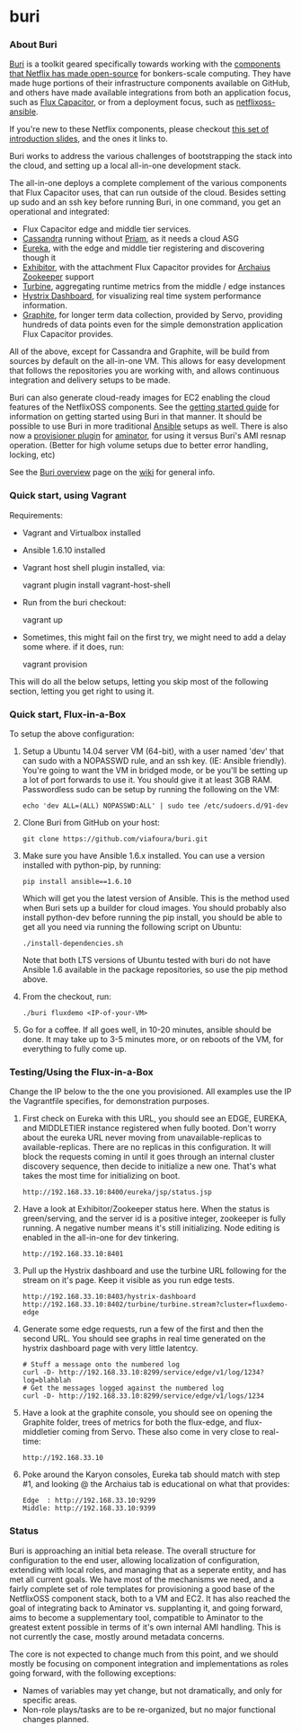 buri
====

### About Buri

[Buri](https://github.com/viafoura/buri) is a toolkit geared specifically towards working with the [components that Netflix has made open-source](http://netflix.github.io) for bonkers-scale computing. They have made huge portions of their infrastructure components available on GitHub, and others have made available integrations from both an application focus, such as [Flux Capacitor](http://fluxcapacitor.com/), or from a deployment focus, such as [netflixoss-ansible](http://answersforaws.com/code/netflixoss/).

If you're new to these Netflix components, please checkout [this set of introduction slides](http://jhohertz.github.io/netflixoss-slides/), and the ones it links to.

Buri works to address the various challenges of bootstrapping the stack into the cloud, and setting up a local all-in-one development stack.

The all-in-one deploys a complete complement of the various components that Flux Capacitor uses, that can run outside of the cloud. Besides setting up sudo and an ssh key before running Buri, in one command, you get an operational and integrated:

- Flux Capacitor edge and middle tier services.
- [Cassandra](http://cassandra.apache.org/) running without [Priam](https://github.com/Netflix/Priam), as it needs a cloud ASG
- [Eureka](https://github.com/Netflix/eureka), with the edge and middle tier registering and discovering though it
- [Exhibitor](https://github.com/Netflix/exhibitor), with the attachment Flux Capacitor provides for [Archaius](https://github.com/Netflix/archaius) [Zookeeper](http://zookeeper.apache.org/) support
- [Turbine](https://github.com/Netflix/turbine), aggregating runtime metrics from the middle / edge instances
- [Hystrix Dashboard](https://github.com/Netflix/Hystrix/tree/master/hystrix-dashboard), for visualizing real time system performance information.
- [Graphite](http://graphite.wikidot.com/), for longer term data collection, provided by Servo, providing hundreds of data points even for the simple demonstration application Flux Capacitor provides.

All of the above, except for Cassandra and Graphite, will be build from sources by default on the all-in-one VM. This allows for easy development that follows the repositories you are working with, and allows continuous integration and delivery setups to be made.

Buri can also generate cloud-ready images for EC2 enabling the cloud features of the NetflixOSS components.  See the <a href="../../wiki/Getting-started">getting started guide</a> for information on getting started using Buri in that manner. It should be possible to use Buri in more traditional [Ansible](http://ansible.com) setups as well. There is also now a [provisioner plugin](https://github.com/aminator-plugins/buri-provisioner) for [aminator](https://github.com/Netflix/aminator), for using it versus Buri's AMI resnap operation. (Better for high volume setups due to better error handling, locking, etc)

See the <a href="../../wiki/Buri-overview">Buri overview</a> page on the <a href="../../wiki">wiki</a> for general info.

### Quick start, using Vagrant

Requirements:

- Vagrant and Virtualbox installed
- Ansible 1.6.10 installed
- Vagrant host shell plugin installed, via:

    vagrant plugin install vagrant-host-shell

- Run from the buri checkout:

    vagrant up

- Sometimes, this might fail on the first try, we might need to add a delay some where. if it does, run:

    vagrant provision

This will do all the below setups, letting you skip most of the following section, letting you get right to using it.

### Quick start, Flux-in-a-Box

To setup the above configuration:

1. Setup a Ubuntu 14.04 server VM (64-bit), with a user named 'dev' that can sudo with a NOPASSWD rule, and an ssh key. (IE: Ansible friendly). You're going to want the VM in bridged mode, or be you'll be setting up a lot of port forwards to use it. You should give it at least 3GB RAM. Passwordless sudo can be setup by running the following on the VM:
   ```
   echo 'dev ALL=(ALL) NOPASSWD:ALL' | sudo tee /etc/sudoers.d/91-dev
   ```

2. Clone Buri from GitHub on your host:

   ```
   git clone https://github.com/viafoura/buri.git
   ```

3. Make sure you have Ansible 1.6.x installed. You can use a version installed with python-pip, by running:

   ```
   pip install ansible==1.6.10
   ```

   Which will get you the latest version of Ansible. This is the method used when Buri sets up a builder for cloud images. You should probably also install python-dev before running the pip install, you should be able to get all you need via running the following script on Ubuntu:

   ```
   ./install-dependencies.sh
   ```

   Note that both LTS versions of Ubuntu tested with buri do not have Ansible 1.6 available in the package repositories, so use the pip method above.

4. From the checkout, run:

   ```
   ./buri fluxdemo <IP-of-your-VM>
   ```

5. Go for a coffee. If all goes well, in 10-20 minutes, ansible should be done. It may take up to 3-5 minutes more, or on reboots of the VM, for everything to fully come up.

### Testing/Using the Flux-in-a-Box

Change the IP below to the the one you provisioned. All examples use the IP the Vagrantfile specifies, for demonstration purposes.

1. First check on Eureka with this URL, you should see an EDGE, EUREKA, and MIDDLETIER instance registered when fully booted. Don't worry about the eureka URL never moving from unavailable-replicas to available-replicas. There are no replicas in this configuration. It will block the requests coming in until it goes through an internal cluster discovery sequence, then decide to initialize a new one. That's what takes the most time for initializing on boot.

   ```
   http://192.168.33.10:8400/eureka/jsp/status.jsp
   ```

2. Have a look at Exhibitor/Zookeeper status here. When the status is green/serving, and the server id is a positive integer, zookeeper is fully running. A negative number means it's still initializing. Node editing is enabled in the all-in-one for dev tinkering.

   ```
   http://192.168.33.10:8401
   ```

3. Pull up the Hystrix dashboard and use the turbine URL following for the stream on it's page. Keep it visible as you run edge tests.

   ```
   http://192.168.33.10:8403/hystrix-dashboard
   http://192.168.33.10:8402/turbine/turbine.stream?cluster=fluxdemo-edge
   ```

4. Generate some edge requests, run a few of the first and then the second URL. You should see graphs in real time generated on the hystrix dashboard page with very little latentcy.

   ```
   # Stuff a message onto the numbered log
   curl -D- http://192.168.33.10:8299/service/edge/v1/log/1234?log=blahblah
   # Get the messages logged against the numbered log
   curl -D- http://192.168.33.10:8299/service/edge/v1/logs/1234
   ```

5. Have a look at the graphite console, you should see on opening the Graphite folder, trees of metrics for both the flux-edge, and flux-middletier coming from Servo. These also come in very close to real-time:

   ```
   http://192.168.33.10
   ```

6. Poke around the Karyon consoles, Eureka tab should match with step #1, and looking @ the Archaius tab is educational on what that provides:

   ```
   Edge  : http://192.168.33.10:9299
   Middle: http://192.168.33.10:9399
   ```

### Status

Buri is approaching an initial beta release. The overall structure for configuration to the end user, allowing localization of configuration, extending with local roles, and managing that as a seperate entity, and has met all current goals. We have most of the mechanisms we need, and a fairly complete set of role templates for provisioning a good base of the NetflixOSS component stack, both to a VM and EC2. It has also reached the goal of integrating back to Aminator vs. supplanting it, and going forward, aims to become a supplementary tool, compatible to Aminator to the greatest extent possible in terms of it's own internal AMI handling. This is not currently the case, mostly around metadata concerns.

The core is not expected to change much from this point, and we should mostly be focusing on component integration and implementations as roles going forward, with the following exceptions:
- Names of variables may yet change, but not dramatically, and only for specific areas. 
- Non-role plays/tasks are to be re-organized, but no major functional changes planned. 
